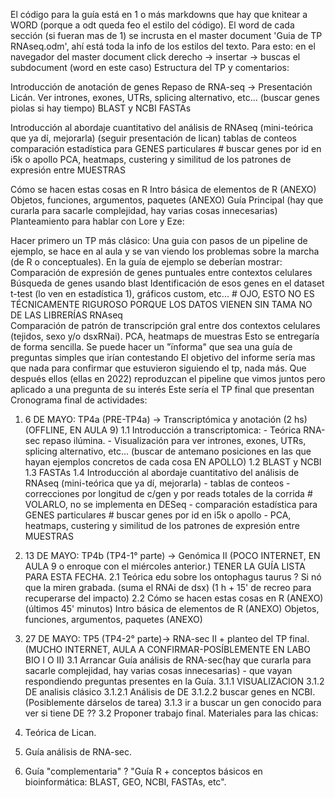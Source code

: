 El código para la guía está en 1 o más markdowns que hay que knitear a WORD (porque a odt queda feo el estilo del código).
El word de cada sección (si fueran mas de 1) se incrusta en el master document 'Guia de TP RNAseq.odm', ahí está toda la info de los estilos del texto.
Para esto: en el navegador del master document click derecho -> insertar -> buscas el subdocument (word en este caso)
Estructura del TP y comentarios:

Introducción de anotación de genes
	Repaso de RNA-seq -> Presentación Licán.
	Ver intrones, exones, UTRs, splicing alternativo, etc... (buscar genes piolas si hay tiempo)
	BLAST y NCBI
	FASTAs 
		
Introducción al abordaje cuantitativo del análisis de RNAseq (mini-teórica que ya dí, mejorarla)
(seguir presentación de lican)
	tablas de conteos
	comparación estadística para GENES particulares # buscar genes por id en i5k o apollo
	PCA, heatmaps, custering y similitud de los patrones de expresión entre MUESTRAS
	
	
Cómo se hacen estas cosas en R
	Intro básica de elementos de R (ANEXO)
		Objetos, funciones, argumentos, paquetes (ANEXO)
Guía Principal (hay que curarla para sacarle complejidad, hay varias cosas innecesarias)
Planteamiento para hablar con Lore y Eze:

Hacer primero un TP más clásico: 
	Una guia con pasos de un pipeline de ejemplo, se hace en al aula y se van viendo los problemas sobre la marcha (de R o conceptuales).
	En la guía de ejemplo se deberían mostrar:
		Comparación de expresión de genes puntuales entre contextos celulares
			Búsqueda de genes usando blast
			Identificación de esos genes en el dataset
			t-test (lo ven en estadística 1), gráficos custom, etc...		# OJO, ESTO NO ES TÉCNICAMENTE RIGUROSO PORQUE LOS DATOS VIENEN SIN TAMA NO DE LAS LIBRERÍAS RNAseq		
		Comparación de patrón de transcripción gral entre dos contextos celulares (tejidos, sexo y/o dsxRNai).
			PCA, heatmaps de muestras
	Esto se entregaría de forma sencilla. Se puede hacer un "ïnforma" que sea una guía de preguntas simples que irían contestando
		El objetivo del informe sería mas que nada para confirmar que estuvieron siguiendo el tp, nada más.
Que después ellos (ellas en 2022) reproduzcan el pipeline que vimos juntos pero aplicado a una pregunta de su interés
	Este sería el TP final que presentan
Cronograma final de actividades:

1. 6 DE MAYO: TP4a (PRE-TP4a) -> Transcriptómica y anotación (2 hs) (OFFLINE, EN AULA 9)
	1.1 Introducción a transcriptomica:
		- Teórica RNA-sec repaso ilúmina.
		- Visualización para ver intrones, exones, UTRs, splicing alternativo, etc... (buscar de antemano posiciones en las que hayan ejemplos concretos de cada cosa EN APOLLO)
	1.2 BLAST y NCBI
	1.3 FASTAs 
	1.4 Introducción al abordaje cuantitativo del análisis de RNAseq (mini-teórica que ya dí, mejorarla)
		- tablas de conteos
		- correcciones por longitud de c/gen y por reads totales  de la corrida # VOLARLO, no se implementa en DESeq
		- comparación estadística para GENES particulares # buscar genes por id en i5k o apollo
		- PCA, heatmaps, custering y similitud de los patrones de expresión entre MUESTRAS


2. 13 DE MAYO: TP4b (TP4-1° parte) -> Genómica II (POCO INTERNET, EN AULA 9 o enroque con el miércoles anterior.) TENER LA GUÍA LISTA PARA ESTA FECHA.
	2.1 Teórica edu sobre los ontophagus taurus ? Si nó que la miren grabada. (suma el RNAi de dsx) (1 h + 15' de recreo para recuperarse del impacto)
	2.2 Cómo se hacen estas cosas en R (ANEXO) (últimos 45' minutos)
		Intro básica de elementos de R (ANEXO)
		Objetos, funciones, argumentos, paquetes (ANEXO)
	
		

3. 27 DE MAYO: TP5 (TP4-2° parte)-> RNA-sec II + planteo del TP final. (MUCHO INTERNET, AULA A CONFIRMAR-POSÍBLEMENTE EN LABO BIO I O II)
	3.1 Arrancar Guía análisis de RNA-sec(hay que curarla para sacarle complejidad, hay varias cosas innecesarias) - que vayan respondiendo preguntas presentes en la Guía.
		3.1.1 VISUALIZACION
		3.1.2 DE analisis clásico
			3.1.2.1 Análisis de DE 
			3.1.2.2 buscar genes en NCBI. (Posiblemente dárselos de tarea)
		3.1.3 ir a buscar un gen conocido para ver si tiene DE ??
	3.2 Proponer trabajo final.
Materiales para las chicas:

1. Teórica de Lican.
3. Guía análisis de RNA-sec.
2. Guía "complementaria" ? "Guía R + conceptos básicos en bioinformática: BLAST, GEO, NCBI, FASTAs, etc".